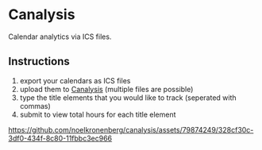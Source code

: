# Canalysis
Calendar analytics via ICS files.

## Instructions

1. export your calendars as ICS files
2. upload them to [Canalysis](https://canalysis.pythonanywhere.com/) (multiple files are possible)
3. type the title elements that you would like to track (seperated with commas)
4. submit to view total hours for each title element

https://github.com/noelkronenberg/canalysis/assets/79874249/328cf30c-3df0-434f-8c80-11fbbc3ec966

